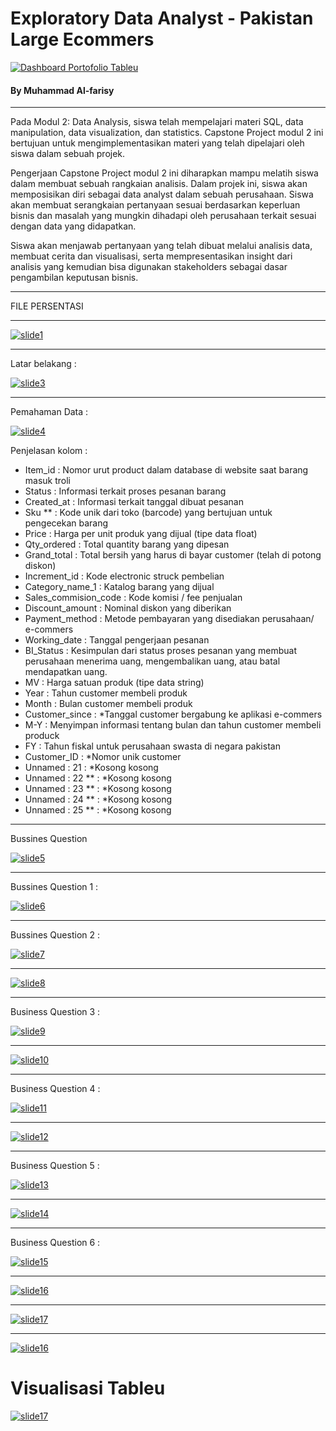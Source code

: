 
# Exploratory Data Analyst - Pakistan Large Ecommers 
[![Dashboard Portofolio Tableu](https://github.com/mhdalfarisy/EDA---Pakistan-s-Larges-Ecommers/blob/main/Images/Tableu%20Pakistan%20Largest%20Ecommers.png)](https://www.linkedin.com/in/m-alfarisy97/)


#### By Muhammad Al-farisy
<hr>

Pada Modul 2: Data Analysis, siswa telah mempelajari materi SQL, data manipulation, data visualization, dan statistics. Capstone Project modul 2 ini bertujuan untuk
mengimplementasikan materi yang telah dipelajari oleh siswa dalam sebuah projek.

Pengerjaan Capstone Project modul 2 ini diharapkan mampu melatih siswa dalam membuat sebuah rangkaian analisis. Dalam projek ini, siswa akan memposisikan diri sebagai data analyst dalam sebuah perusahaan. Siswa akan membuat serangkaian pertanyaan sesuai berdasarkan keperluan bisnis dan masalah yang mungkin dihadapi oleh perusahaan terkait sesuai dengan data yang didapatkan.

Siswa akan menjawab pertanyaan yang telah dibuat melalui analisis data, membuat cerita dan visualisasi, serta mempresentasikan insight dari analisis yang kemudian bisa digunakan stakeholders sebagai dasar pengambilan keputusan bisnis.

<hr>

FILE PERSENTASI

<hr>

[![slide1](https://github.com/mhdalfarisy/EDA---Pakistan-s-Larges-Ecommers/blob/main/Images/Slide1.PNG)](h[ttps://www.solopos.com/wow-tangkapan-ikan-hiu-di-cilacap-capai-90-ton-1240574](https://github.com/mhdalfarisy/EDA---Pakistan-s-Larges-Ecommers/blob/main/Images/Slide1.PNG))

<hr>

Latar belakang :

[![slide3](https://github.com/mhdalfarisy/EDA---Pakistan-s-Larges-Ecommers/blob/main/Images/Slide3.PNG)]([h[ttps://www.solopos.com/wow-tangkapan-ikan-hiu-di-cilacap-capai-90-ton-1240574](https://github.com/mhdalfarisy/EDA---Pakistan-s-Larges-Ecommers/blob/main/Images/Slide2.PNG))

<hr>

Pemahaman Data :

[![slide4](https://github.com/mhdalfarisy/EDA---Pakistan-s-Larges-Ecommers/blob/main/Images/Slide4.PNG)]([h[https://github.com/mhdalfarisy/EDA---Pakistan-s-Larges-Ecommers/blob/main/Images/Slide4.PNG](https://github.com/mhdalfarisy/EDA---Pakistan-s-Larges-Ecommers/blob/main/Images/Slide4.PNG))

Penjelasan kolom : 
* Item_id  : Nomor urut product dalam database di website saat barang masuk troli
* Status : Informasi terkait proses pesanan barang
* Created_at  : Informasi terkait tanggal dibuat pesanan
* Sku ** : Kode unik dari toko (barcode) yang bertujuan untuk pengecekan barang
* Price : Harga per unit produk yang dijual (tipe data float)
* Qty_ordered  : Total quantity barang yang dipesan
* Grand_total  : Total bersih yang harus di bayar customer (telah di potong diskon)
* Increment_id  : Kode electronic struck pembelian
* Category_name_1  : Katalog barang yang dijual
* Sales_commision_code  : Kode komisi / fee penjualan
* Discount_amount  : Nominal diskon yang diberikan
* Payment_method  : Metode pembayaran yang disediakan perusahaan/ e-commers
* Working_date  : Tanggal pengerjaan pesanan
* BI_Status : Kesimpulan dari status proses pesanan yang membuat perusahaan menerima uang, mengembalikan uang, atau batal mendapatkan uang.
* MV : Harga satuan produk (tipe data string)
* Year : Tahun customer membeli produk
* Month : Bulan customer membeli produk
* Customer_since  : *Tanggal customer bergabung ke aplikasi e-commers
* M-Y  : Menyimpan informasi tentang bulan dan tahun customer membeli produck
* FY : Tahun fiskal untuk perusahaan swasta di negara pakistan
* Customer_ID : *Nomor unik customer
* Unnamed : 21  : *Kosong kosong
* Unnamed : 22 ** : *Kosong kosong
* Unnamed : 23 ** : *Kosong kosong
* Unnamed : 24 ** : *Kosong kosong
* Unnamed : 25 ** : *Kosong kosong

<hr>

Bussines Question

[![slide5](https://github.com/mhdalfarisy/EDA---Pakistan-s-Larges-Ecommers/blob/main/Images/Slide5.PNG)]([h[https://github.com/mhdalfarisy/EDA---Pakistan-s-Larges-Ecommers/blob/main/Images/Slide5.PNG](https://github.com/mhdalfarisy/EDA---Pakistan-s-Larges-Ecommers/blob/main/Images/Slide5.PNG))

<hr>

Bussines Question 1 :

[![slide6](https://github.com/mhdalfarisy/EDA---Pakistan-s-Larges-Ecommers/blob/main/Images/Slide6.PNG)]([h[[https://github.com/mhdalfarisy/EDA---Pakistan-s-Larges-Ecommers/blob/main/Images/Slide5.PNG](https://github.com/mhdalfarisy/EDA---Pakistan-s-Larges-Ecommers/blob/main/Images/Slide6.PNG))

<hr>

Bussines Question 2 :

[![slide7](https://github.com/mhdalfarisy/EDA---Pakistan-s-Larges-Ecommers/blob/main/Images/Slide7.PNG)]([h[[https://github.com/mhdalfarisy/EDA---Pakistan-s-Larges-Ecommers/blob/main/Images/Slide7.PNG](https://github.com/mhdalfarisy/EDA---Pakistan-s-Larges-Ecommers/blob/main/Images/Slide7.PNG))

<hr>

[![slide8](https://github.com/mhdalfarisy/EDA---Pakistan-s-Larges-Ecommers/blob/main/Images/Slide8.PNG)]([h[[https://github.com/mhdalfarisy/EDA---Pakistan-s-Larges-Ecommers/blob/main/Images/Slide8.PNG](https://github.com/mhdalfarisy/EDA---Pakistan-s-Larges-Ecommers/blob/main/Images/Slide8.PNG))

<hr>

Business Question 3 :

[![slide9](https://github.com/mhdalfarisy/EDA---Pakistan-s-Larges-Ecommers/blob/main/Images/Slide9.PNG)]([h[[https://github.com/mhdalfarisy/EDA---Pakistan-s-Larges-Ecommers/blob/main/Images/Slide9.PNG](https://github.com/mhdalfarisy/EDA---Pakistan-s-Larges-Ecommers/blob/main/Images/Slide9.PNG))

<hr>

[![slide10](https://github.com/mhdalfarisy/EDA---Pakistan-s-Larges-Ecommers/blob/main/Images/Slide10.PNG)]([h[[https://github.com/mhdalfarisy/EDA---Pakistan-s-Larges-Ecommers/blob/main/Images/Slide10.PNG](https://github.com/mhdalfarisy/EDA---Pakistan-s-Larges-Ecommers/blob/main/Images/Slide10.PNG))

<hr>

Business Question 4 :

[![slide11](https://github.com/mhdalfarisy/EDA---Pakistan-s-Larges-Ecommers/blob/main/Images/Slide11.PNG)]([h[[https://github.com/mhdalfarisy/EDA---Pakistan-s-Larges-Ecommers/blob/main/Images/Slide11.PNG](https://github.com/mhdalfarisy/EDA---Pakistan-s-Larges-Ecommers/blob/main/Images/Slide11.PNG))

<hr>

[![slide12](https://github.com/mhdalfarisy/EDA---Pakistan-s-Larges-Ecommers/blob/main/Images/Slide12.PNG)]([h[[https://github.com/mhdalfarisy/EDA---Pakistan-s-Larges-Ecommers/blob/main/Images/Slide12.PNG](https://github.com/mhdalfarisy/EDA---Pakistan-s-Larges-Ecommers/blob/main/Images/Slide12.PNG))


<hr>

Business Question 5 :

[![slide13](https://github.com/mhdalfarisy/EDA---Pakistan-s-Larges-Ecommers/blob/main/Images/Slide13.PNG)]([h[[https://github.com/mhdalfarisy/EDA---Pakistan-s-Larges-Ecommers/blob/main/Images/Slide13.PNG](https://github.com/mhdalfarisy/EDA---Pakistan-s-Larges-Ecommers/blob/main/Images/Slide13.PNG))

<hr>

[![slide14](https://github.com/mhdalfarisy/EDA---Pakistan-s-Larges-Ecommers/blob/main/Images/Slide14.PNG)]([h[[https://github.com/mhdalfarisy/EDA---Pakistan-s-Larges-Ecommers/blob/main/Images/Slide14.PNG](https://github.com/mhdalfarisy/EDA---Pakistan-s-Larges-Ecommers/blob/main/Images/Slide14.PNG))

<hr>

Business Question 6 :

[![slide15](https://github.com/mhdalfarisy/EDA---Pakistan-s-Larges-Ecommers/blob/main/Images/Slide15.PNG)]([h[[https://github.com/mhdalfarisy/EDA---Pakistan-s-Larges-Ecommers/blob/main/Images/Slide15.PNG](https://github.com/mhdalfarisy/EDA---Pakistan-s-Larges-Ecommers/blob/main/Images/Slide15.PNG))

<hr>

[![slide16](https://github.com/mhdalfarisy/EDA---Pakistan-s-Larges-Ecommers/blob/main/Images/Slide16.PNG)]([h[[https://github.com/mhdalfarisy/EDA---Pakistan-s-Larges-Ecommers/blob/main/Images/Slide16.PNG](https://github.com/mhdalfarisy/EDA---Pakistan-s-Larges-Ecommers/blob/main/Images/Slide16.PNG))

<hr>

[![slide17](https://github.com/mhdalfarisy/EDA---Pakistan-s-Larges-Ecommers/blob/main/Images/Slide17.PNG)]([h[[https://github.com/mhdalfarisy/EDA---Pakistan-s-Larges-Ecommers/blob/main/Images/Slide17.PNG](https://github.com/mhdalfarisy/EDA---Pakistan-s-Larges-Ecommers/blob/main/Images/Slide17.PNG))

<hr>

[![slide16](https://github.com/mhdalfarisy/EDA---Pakistan-s-Larges-Ecommers/blob/main/Images/Slide18.PNG)]([h[[https://github.com/mhdalfarisy/EDA---Pakistan-s-Larges-Ecommers/blob/main/Images/Slide18.PNG](https://github.com/mhdalfarisy/EDA---Pakistan-s-Larges-Ecommers/blob/main/Images/Slide18.PNG))

# Visualisasi Tableu
[![slide17](https://github.com/mhdalfarisy/EDA---Pakistan-s-Larges-Ecommers/blob/main/Images/Tableu%20Pakistan%20Largest%20Ecommers.png)]([h[[https://github.com/mhdalfarisy/EDA---Pakistan-s-Larges-Ecommers/blob/main/Images/Tableu%20Pakistan%20Largest%20Ecommers.png](https://github.com/mhdalfarisy/EDA---Pakistan-s-Larges-Ecommers/blob/main/Images/Tableu%20Pakistan%20Largest%20Ecommers.png))

